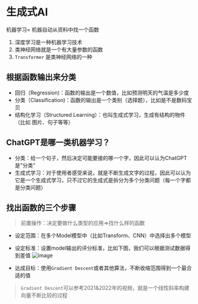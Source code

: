 # 生成式AI


机器学习= 机器自动从资料中找一个函数

1. 深度学习是一种机器学习技术
2. 类神经网络就是一个有大量参数的函数
3. `Transformer` 是类神经网络的一种

## 根据函数输出来分类

- 回归（Regression)：函数的输出是一个数值，比如预测明天的气温是多少度
- 分类（Classification)：函数的输出是一个类别（选择题），比如是不是数码宝贝
- 结构化学习（Structured Learning）：也叫生成式学习，生成有结构的物件（比如 图片、句子等等）


## ChatGPT是哪一类机器学习？

- 分类：给一个句子，然后决定可能要接的哪一个字，因此可以认为ChatGPT是"分类"
- 生成式学习：对于使用者感受来说，就是不断生成文字的过程，因此可以认为它是一个生成式学习，只不过它的生成式是拆分为多个分类问题（每一个字都是分类问题）

## 找出函数的三个步骤

> 前置操作：决定要做什么类型的应用=>找什么样的函数

- 设定范围：在多个Model模型中（比如Transform、CNN）中选择出多个模型
- 设定标准：设置model输出的评分标准，比如下图，我们可以根据测试数据得到差值
  ![image](https://github.com/user-attachments/assets/b3e4a99f-55f6-402d-a4aa-eef3a6c1f893)

- 达成目标：使用`Gradient Descent`或者其他算法，不断收缩范围得到一个最合适的值
> `Gradient Descent`可以参考2021&2022年的视频，就是一个线性斜率构建向量不断比较的过程
